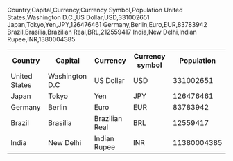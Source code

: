 Country,Capital,Currency,Currency Symbol,Population
United States,Washington D.C.,US Dollar,USD,331002651
Japan,Tokyo,Yen,JPY,126476461
Germany,Berlin,Euro,EUR,83783942
Brazil,Brasília,Brazilian Real,BRL,212559417
India,New Delhi,Indian Rupee,INR,1380004385

<table>
    <tr>
        <th>Country</th>
        <th>Capital</th>
        <th>Currency</th>
        <th>Currency symbol</th>
        <th>Population</th>
    </tr>
    <tr>
        <td>United States</td>
        <td>Washington D.C</td>
        <td>US Dollar</td>
        <td>USD</td>
        <td>331002651</td>
    </tr>
    <tr>
        <td>Japan</td>
        <td>Tokyo</td>
        <td>Yen</td>
        <td>JPY</td>
        <td>126476461</td>
    </tr>
    <tr>
        <td>Germany</td>
        <td>Berlin</td>
        <td>Euro</td>
        <td>EUR</td>
        <td>83783942</td>
    </tr>
    <tr>
        <td>Brazil</td>
        <td>Brasilia</td>
        <td>Brazilian Real</td>
        <td>BRL</td>
        <td>12559417</td>
    </tr>
    <tr>
        <td>India</td>
        <td>New Delhi</td>
        <td>Indian Rupee</td>
        <td>INR</td>
        <td>11380004385</td>
    </tr>
</table>